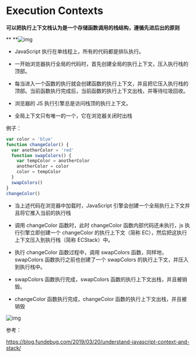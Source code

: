 # Execution Contexts

**可以把执行上下文栈认为是一个存储函数调用的栈结构，遵循先进后出的原则**

\*\*
\*\*![img](https://cdn.nlark.com/yuque/0/2019/gif/85676/1553508982386-451c1855-98af-41b7-a595-5b5f27cce2f5.gif)

- JavaScript 执行在单线程上，所有的代码都是排队执行。
- 一开始浏览器执行全局的代码时，首先创建全局的执行上下文，压入执行栈的顶部。

- 每当进入一个函数的执行就会创建函数的执行上下文，并且把它压入执行栈的顶部。当前函数执行完成后，当前函数的执行上下文出栈，并等待垃圾回收。
- 浏览器的 JS 执行引擎总是访问栈顶的执行上下文。

- 全局上下文只有唯一的一个，它在浏览器关闭时出栈

例子：

```javascript
var color = 'blue'
function changeColor() {
  var anotherColor = 'red'
  function swapColors() {
    var tempColor = anotherColor
    anotherColor = color
    color = tempColor
  }
  swapColors()
}
changeColor()
```

- 当上述代码在浏览器中加载时，JavaScript 引擎会创建一个全局执行上下文并且将它推入当前的执行栈
- 调用 changeColor 函数时，此时 changeColor 函数内部代码还未执行，js 执行引擎立即创建一个 changeColor 的执行上下文（简称 EC），然后把这执行上下文压入到执行栈（简称 ECStack）中。

- 执行 changeColor 函数过程中，调用 swapColors 函数，同样地，swapColors 函数执行之前也创建了一个 swapColors 的执行上下文，并压入到执行栈中。
- swapColors 函数执行完成，swapColors 函数的执行上下文出栈，并且被销毁。

- changeColor 函数执行完成，changeColor 函数的执行上下文出栈，并且被销毁

![img](https://cdn.nlark.com/yuque/0/2019/png/85676/1553509246539-904f689d-a8c1-4bf2-9360-cf35793f69b3.png)

参考：

<https://blog.fundebug.com/2019/03/20/understand-javascript-context-and-stack/>
